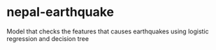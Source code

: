 # nepal-earthquake
Model that checks the features that causes earthquakes using logistic regression and decision tree
